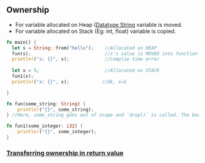 ## Ownership
- For variable allocated on Heap ([Datatype String](../Data_Types/String_Type) variable is moved.
- For variable allocated on Stack (Eg: int, float) variable is copied.
```rust
fn main() {
  let s = String::from("hello");    //Allocated on HEAP
  fun(s);                           //s's value is MOVED into function and no longer valid here
  println!("s: {}", s);             //Complie time error
                                    
  let x = 5;                        //Allocated on STACK
  fun1(x);                          
  println!("x: {}", x);            //Ok, x=5

}

fn fun(some_string: String) { 
    println!("{}", some_string);
} //Here, some_string goes out of scope and `drop()` is called. The backing memory is freed.

fn fun1(some_integer: i32) {
    println!("{}", some_integer);
}
```

### [Transferring ownership in return value](Ownership_In_Return_Value)
